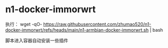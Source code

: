 # n1-docker-immorwrt
执行：
wget -qO- https://raw.githubusercontent.com/zhumao520/n1-docker-immorwrt/refs/heads/main/n1-armbian-docker-immorwrt.sh | bash

脚本进入容器自动安装一些插件
